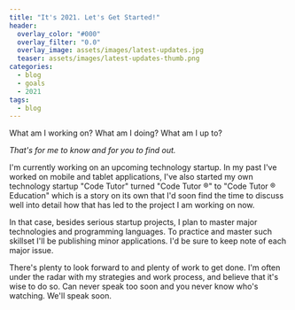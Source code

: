 ```yaml
---
title: "It's 2021. Let's Get Started!"
header:
  overlay_color: "#000"
  overlay_filter: "0.0"
  overlay_image: assets/images/latest-updates.jpg
  teaser: assets/images/latest-updates-thumb.png
categories:
  - blog
  - goals
  - 2021
tags:
  - blog
---
```


What am I working on? What am I doing? What am I up to?

*That's for me to know and for you to find out.*

I'm currently working on an upcoming technology startup. In my past I've worked on mobile and tablet applications, I've also started my own technology startup "Code Tutor" turned "Code Tutor ®" to "Code Tutor ® Education" which is a story on its own that I'd soon find the time to discuss well into detail how that has led to the project I am working on now.

In that case, besides serious startup projects, I plan to master major technologies and programming languages. To practice and master such skillset I'll be publishing minor applications. I'd be sure to keep note of each major issue.

There's plenty to look forward to and plenty of work to get done. I'm often under the radar with my strategies and work process, and believe that it's wise to do so. Can never speak too soon and you never know who's watching. We'll speak soon.